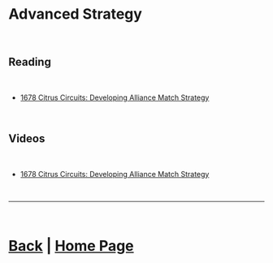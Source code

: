 # Advanced Strategy

<br>

## Reading

<br>

- [1678 Citrus Circuits: Developing Alliance Match Strategy](https://www.citruscircuits.org/uploads/6/9/3/4/6934550/developing_alliance_match_strategy_2022_.pdf)

<br>

## Videos

<br>

- [1678 Citrus Circuits: Developing Alliance Match Strategy](https://www.youtube.com/watch?v=Pznkoozb7H0)

<br>

***

<br> 

# [Back](https://docs.lynkrobotics.org/strategy/) | [Home Page](https://docs.lynkrobotics.org/)

